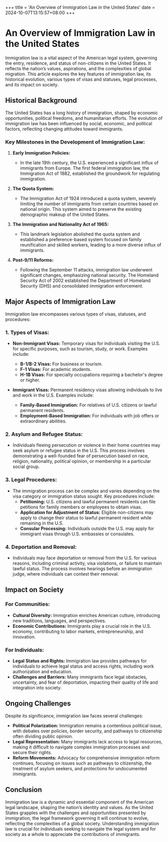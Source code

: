+++
title = 'An Overview of Immigration Law in the United States'
date = 2024-10-07T13:15:57+08:00
+++

# An Overview of Immigration Law in the United States

Immigration law is a vital aspect of the American legal system, governing the entry, residence, and status of non-citizens in the United States. It reflects the nation’s values, aspirations, and the complexities of global migration. This article explores the key features of immigration law, its historical evolution, various types of visas and statuses, legal processes, and its impact on society.

## Historical Background

The United States has a long history of immigration, shaped by economic opportunities, political freedoms, and humanitarian efforts. The evolution of immigration law has been influenced by social, economic, and political factors, reflecting changing attitudes toward immigrants.

### Key Milestones in the Development of Immigration Law:

1. **Early Immigration Policies:**
   - In the late 19th century, the U.S. experienced a significant influx of immigrants from Europe. The first federal immigration law, the Immigration Act of 1882, established the groundwork for regulating immigration.

2. **The Quota System:**
   - The Immigration Act of 1924 introduced a quota system, severely limiting the number of immigrants from certain countries based on national origin. This system aimed to preserve the existing demographic makeup of the United States.

3. **The Immigration and Nationality Act of 1965:**
   - This landmark legislation abolished the quota system and established a preference-based system focused on family reunification and skilled workers, leading to a more diverse influx of immigrants.

4. **Post-9/11 Reforms:**
   - Following the September 11 attacks, immigration law underwent significant changes, emphasizing national security. The Homeland Security Act of 2002 established the Department of Homeland Security (DHS) and consolidated immigration enforcement.

## Major Aspects of Immigration Law

Immigration law encompasses various types of visas, statuses, and procedures:

### 1. **Types of Visas:**
   - **Non-Immigrant Visas:** Temporary visas for individuals visiting the U.S. for specific purposes, such as tourism, study, or work. Examples include:
     - **B-1/B-2 Visas:** For business or tourism.
     - **F-1 Visas:** For academic students.
     - **H-1B Visas:** For specialty occupations requiring a bachelor's degree or higher.

   - **Immigrant Visas:** Permanent residency visas allowing individuals to live and work in the U.S. Examples include:
     - **Family-Based Immigration:** For relatives of U.S. citizens or lawful permanent residents.
     - **Employment-Based Immigration:** For individuals with job offers or extraordinary abilities.

### 2. **Asylum and Refugee Status:**
   - Individuals fleeing persecution or violence in their home countries may seek asylum or refugee status in the U.S. This process involves demonstrating a well-founded fear of persecution based on race, religion, nationality, political opinion, or membership in a particular social group.

### 3. **Legal Procedures:**
   - The immigration process can be complex and varies depending on the visa category or immigration status sought. Key procedures include:
     - **Petitioning:** U.S. citizens and lawful permanent residents can file petitions for family members or employees to obtain visas.
     - **Application for Adjustment of Status:** Eligible non-citizens may apply to change their status to lawful permanent resident while remaining in the U.S.
     - **Consular Processing:** Individuals outside the U.S. may apply for immigrant visas through U.S. embassies or consulates.

### 4. **Deportation and Removal:**
   - Individuals may face deportation or removal from the U.S. for various reasons, including criminal activity, visa violations, or failure to maintain lawful status. The process involves hearings before an immigration judge, where individuals can contest their removal.

## Impact on Society

### **For Communities:**
- **Cultural Diversity:** Immigration enriches American culture, introducing new traditions, languages, and perspectives.
- **Economic Contributions:** Immigrants play a crucial role in the U.S. economy, contributing to labor markets, entrepreneurship, and innovation.

### **For Individuals:**
- **Legal Status and Rights:** Immigration law provides pathways for individuals to achieve legal status and access rights, including work authorization and education.
- **Challenges and Barriers:** Many immigrants face legal obstacles, uncertainty, and fear of deportation, impacting their quality of life and integration into society.

## Ongoing Challenges

Despite its significance, immigration law faces several challenges:

- **Political Polarization:** Immigration remains a contentious political issue, with debates over policies, border security, and pathways to citizenship often dividing public opinion.
- **Legal Representation:** Many immigrants lack access to legal resources, making it difficult to navigate complex immigration processes and secure their rights.
- **Reform Movements:** Advocacy for comprehensive immigration reform continues, focusing on issues such as pathways to citizenship, the treatment of asylum seekers, and protections for undocumented immigrants.

## Conclusion

Immigration law is a dynamic and essential component of the American legal landscape, shaping the nation’s identity and values. As the United States grapples with the challenges and opportunities presented by immigration, the legal framework governing it will continue to evolve, reflecting the complexities of a global society. Understanding immigration law is crucial for individuals seeking to navigate the legal system and for society as a whole to appreciate the contributions of immigrants.
